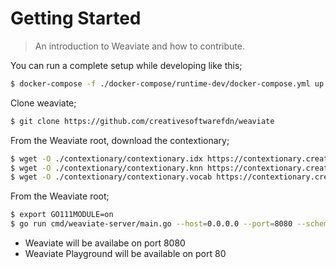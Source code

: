 # Getting Started

> An introduction to Weaviate and how to contribute.

You can run a complete setup while developing like this;

```bash
$ docker-compose -f ./docker-compose/runtime-dev/docker-compose.yml up 
```

Clone weaviate;

```bash
$ git clone https://github.com/creativesoftwarefdn/weaviate
```

From the Weaviate root, download the contextionary;

```bash
$ wget -O ./contextionary/contextionary.idx https://contextionary.creativesoftwarefdn.org/$(curl -sS https://contextionary.creativesoftwarefdn.org/contextionary.json | jq -r ".latestVersion")/en/contextionary.idx 
$ wget -O ./contextionary/contextionary.knn https://contextionary.creativesoftwarefdn.org/$(curl -sS https://contextionary.creativesoftwarefdn.org/contextionary.json | jq -r ".latestVersion")/en/contextionary.knn 
$ wget -O ./contextionary/contextionary.vocab https://contextionary.creativesoftwarefdn.org/$(curl -sS https://contextionary.creativesoftwarefdn.org/contextionary.json | jq -r ".latestVersion")/en/contextionary.vocab 
```

From the Weaviate root;

```bash
$ export GO111MODULE=on
$ go run cmd/weaviate-server/main.go --host=0.0.0.0 --port=8080 --scheme=http --config=dev --config-file=./docker-compose/runtime-dev/config.json
```

- Weaviate will be availabe on port 8080
- Weaviate Playground will be available on port 80
